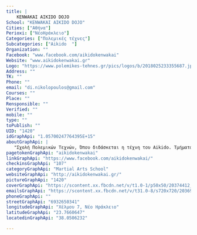 ```yaml
---
title: |
    KENWAKAI AIKIDO DOJO
School: "KENWAKAI AIKIDO DOJO"
Cities: ["Αθήνα"]
Perioxi: ["ΝέοΗράκλειο"]
Categories: ["Πολεμικές τέχνες"]
Subcategories: ["Aikido  "]
Organization: ""
Facebook: "www.facebook.com/aikidokenwakai"
Website: "www.aikidokenwakai.gr"
Logo: "https://www.polemikes-tehnes.gr/pics/logos/b/2018025233355687.jpg"
Address: ""
TK: ""
Phone: ""
email: "di.nikolopoulos@gmail.com"
Courses: ""
Place: ""
Rensponsible: ""
Verified: ""
mobile: ""
type: ""
toPublish: ""
UID: "1420"
idGraphApi: "1.05700247764395E+15"
aboutGraphApi: | 
   "Σχολή Πολεμικών Τεχνών, Όπου διδάσκεται η τέχνη του Aikido. Τμήματα παιδικά-ενηλίκων. "
pagetokenGraphApi: "aikidokenwakai"
linkGraphApi: "https://www.facebook.com/aikidokenwakai/"
checkinsGraphApi: "107"
categoryGraphApi: "Martial Arts School"
websiteGraphApi: "http://aikidokenwakai.gr/"
pictureGraphApi: "1420"
coverGraphApi: "https://scontent.xx.fbcdn.net/v/t1.0-1/p50x50/20374412_1556826614328198_5710991991581489660_n.jpg?oh=8c9b57e56ab12932b41b619797f12f14&amp;oe=5B35A14E"
emailsGraphApi: "https://scontent.xx.fbcdn.net/v/t31.0-8/s720x720/20369812_1556823074328552_3188578391303972224_o.jpg?oh=44f8f7a946cd485ce711e66a92afeaad&amp;oe=5B0A55FD"
phoneGraphApi: ""
streetGraphApi: "6932650341"
longitudeGraphApi: "Χέλμου 7, Νέο Ηράκλειο"
latitudeGraphApi: "23.7660647"
locatedinGraphApi: "38.0506232"

---
```




